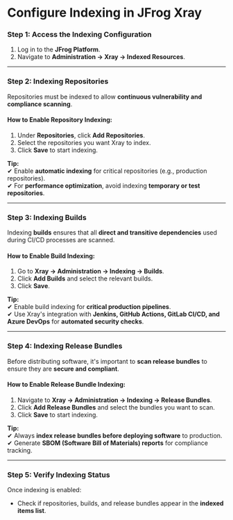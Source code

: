 # Configure Indexing in JFrog Xray

### **Step 1: Access the Indexing Configuration**

1. Log in to the **JFrog Platform**.
2. Navigate to **Administration → Xray → Indexed Resources**.

***

### **Step 2: Indexing Repositories**

Repositories must be indexed to allow **continuous vulnerability and compliance scanning**.

#### **How to Enable Repository Indexing:**

1. Under **Repositories**, click **Add Repositories**.
2. Select the repositories you want Xray to index.
3. Click **Save** to start indexing.

**Tip:**\
✔ Enable **automatic indexing** for critical repositories (e.g., production repositories).\
✔ For **performance optimization**, avoid indexing **temporary or test repositories**.

***

### **Step 3: Indexing Builds**

Indexing **builds** ensures that all **direct and transitive dependencies** used during CI/CD processes are scanned.

#### **How to Enable Build Indexing:**

1. Go to **Xray → Administration → Indexing → Builds**.
2. Click **Add Builds** and select the relevant builds.
3. Click **Save**.

&#x20;**Tip:**\
✔ Enable build indexing for **critical production pipelines**.\
✔ Use Xray's integration with **Jenkins, GitHub Actions, GitLab CI/CD, and Azure DevOps** for **automated security checks**.

***

### **Step 4: Indexing Release Bundles**

Before distributing software, it's important to **scan release bundles** to ensure they are **secure and compliant**.

#### **How to Enable Release Bundle Indexing:**

1. Navigate to **Xray → Administration → Indexing → Release Bundles**.
2. Click **Add Release Bundles** and select the bundles you want to scan.
3. Click **Save** to start indexing.

&#x20;**Tip:**\
✔ Always **index release bundles before deploying software** to production.\
✔ Generate **SBOM (Software Bill of Materials) reports** for compliance tracking.

***

### **Step 5: Verify Indexing Status**

Once indexing is enabled:

* Check if repositories, builds, and release bundles appear in the **indexed items list**.&#x20;
